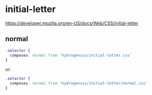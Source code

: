 # initial-letter

https://developer.mozilla.org/en-US/docs/Web/CSS/initial-letter

## normal
```css
.selector {
  composes: normal from 'hydrogencss/initial-letter.css'
}
```

or:
```css
.selector {
  composes: normal from 'hydrogencss/initial-letter/normal.css'
}
```

